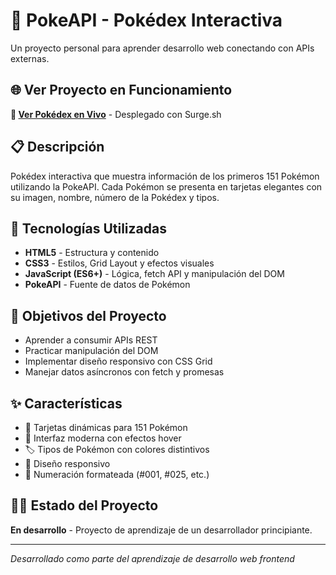 # 🐾 PokeAPI - Pokédex Interactiva

Un proyecto personal para aprender desarrollo web conectando con APIs externas.

## 🌐 Ver Proyecto en Funcionamiento

**👀 [Ver Pokédex en Vivo](https://brainy-cover.surge.sh)** - Desplegado con Surge.sh

## 📋 Descripción

Pokédex interactiva que muestra información de los primeros 151 Pokémon utilizando la PokeAPI. Cada Pokémon se presenta en tarjetas elegantes con su imagen, nombre, número de la Pokédex y tipos.

## 🚀 Tecnologías Utilizadas

- **HTML5** - Estructura y contenido
- **CSS3** - Estilos, Grid Layout y efectos visuales  
- **JavaScript (ES6+)** - Lógica, fetch API y manipulación del DOM
- **PokeAPI** - Fuente de datos de Pokémon

## 🎯 Objetivos del Proyecto

- Aprender a consumir APIs REST
- Practicar manipulación del DOM
- Implementar diseño responsivo con CSS Grid
- Manejar datos asíncronos con fetch y promesas

## ✨ Características

- 🎴 Tarjetas dinámicas para 151 Pokémon
- 🎨 Interfaz moderna con efectos hover
- 🏷️ Tipos de Pokémon con colores distintivos
- 📱 Diseño responsivo
- 🔢 Numeración formateada (#001, #025, etc.)

## 👨‍💻 Estado del Proyecto

**En desarrollo** - Proyecto de aprendizaje de un desarrollador principiante.

---
*Desarrollado como parte del aprendizaje de desarrollo web frontend*